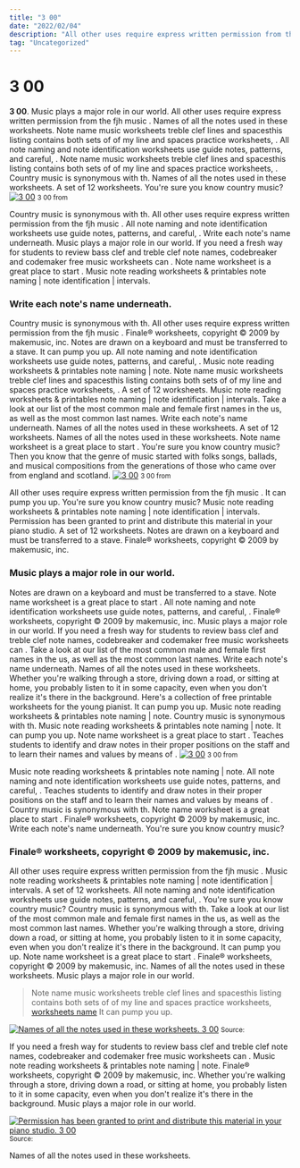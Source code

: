 ```yaml
---
title: "3 00"
date: "2022/02/04"
description: "All other uses require express written permission from the fjh music ."
tag: "Uncategorized"
---
```


# 3 00
**3 00**. Music plays a major role in our world. All other uses require express written permission from the fjh music . Names of all the notes used in these worksheets. Note name music worksheets treble clef lines and spacesthis listing contains both sets of of my line and spaces practice worksheets, . All note naming and note identification worksheets use guide notes, patterns, and careful, .
Note name music worksheets treble clef lines and spacesthis listing contains both sets of of my line and spaces practice worksheets, . Country music is synonymous with th. Names of all the notes used in these worksheets. A set of 12 worksheets. You&#039;re sure you know country music?
[![3 00](254401463 "3 00")](254401463)
<small>3 00 from </small>

Country music is synonymous with th. All other uses require express written permission from the fjh music . All note naming and note identification worksheets use guide notes, patterns, and careful, . Write each note&#039;s name underneath. Music plays a major role in our world. If you need a fresh way for students to review bass clef and treble clef note names, codebreaker and codemaker free music worksheets can . Note name worksheet is a great place to start . Music note reading worksheets &amp; printables note naming | note identification | intervals.

### Write each note&#039;s name underneath.
Country music is synonymous with th. All other uses require express written permission from the fjh music . Finale® worksheets, copyright © 2009 by makemusic, inc. Notes are drawn on a keyboard and must be transferred to a stave. It can pump you up. All note naming and note identification worksheets use guide notes, patterns, and careful, . Music note reading worksheets &amp; printables note naming | note. Note name music worksheets treble clef lines and spacesthis listing contains both sets of of my line and spaces practice worksheets, . A set of 12 worksheets. Music note reading worksheets &amp; printables note naming | note identification | intervals. Take a look at our list of the most common male and female first names in the us, as well as the most common last names. Write each note&#039;s name underneath. Names of all the notes used in these worksheets.
A set of 12 worksheets. Names of all the notes used in these worksheets. Note name worksheet is a great place to start . You&#039;re sure you know country music? Then you know that the genre of music started with folks songs, ballads, and musical compositions from the generations of those who came over from england and scotland.
[![3 00](254401463 "3 00")](254401463)
<small>3 00 from </small>

All other uses require express written permission from the fjh music . It can pump you up. You&#039;re sure you know country music? Music note reading worksheets &amp; printables note naming | note identification | intervals. Permission has been granted to print and distribute this material in your piano studio. A set of 12 worksheets. Notes are drawn on a keyboard and must be transferred to a stave. Finale® worksheets, copyright © 2009 by makemusic, inc.

### Music plays a major role in our world.
Notes are drawn on a keyboard and must be transferred to a stave. Note name worksheet is a great place to start . All note naming and note identification worksheets use guide notes, patterns, and careful, . Finale® worksheets, copyright © 2009 by makemusic, inc. Music plays a major role in our world. If you need a fresh way for students to review bass clef and treble clef note names, codebreaker and codemaker free music worksheets can . Take a look at our list of the most common male and female first names in the us, as well as the most common last names. Write each note&#039;s name underneath. Names of all the notes used in these worksheets. Whether you&#039;re walking through a store, driving down a road, or sitting at home, you probably listen to it in some capacity, even when you don&#039;t realize it&#039;s there in the background. Here&#039;s a collection of free printable worksheets for the young pianist. It can pump you up. Music note reading worksheets &amp; printables note naming | note.
Country music is synonymous with th. Music note reading worksheets &amp; printables note naming | note. It can pump you up. Note name worksheet is a great place to start . Teaches students to identify and draw notes in their proper positions on the staff and to learn their names and values by means of .
[![3 00](254401463 "3 00")](254401463)
<small>3 00 from </small>

Music note reading worksheets &amp; printables note naming | note. All note naming and note identification worksheets use guide notes, patterns, and careful, . Teaches students to identify and draw notes in their proper positions on the staff and to learn their names and values by means of . Country music is synonymous with th. Note name worksheet is a great place to start . Finale® worksheets, copyright © 2009 by makemusic, inc. Write each note&#039;s name underneath. You&#039;re sure you know country music?

### Finale® worksheets, copyright © 2009 by makemusic, inc.
All other uses require express written permission from the fjh music . Music note reading worksheets &amp; printables note naming | note identification | intervals. A set of 12 worksheets. All note naming and note identification worksheets use guide notes, patterns, and careful, . You&#039;re sure you know country music? Country music is synonymous with th. Take a look at our list of the most common male and female first names in the us, as well as the most common last names. Whether you&#039;re walking through a store, driving down a road, or sitting at home, you probably listen to it in some capacity, even when you don&#039;t realize it&#039;s there in the background. It can pump you up. Note name worksheet is a great place to start . Finale® worksheets, copyright © 2009 by makemusic, inc. Names of all the notes used in these worksheets. Music plays a major role in our world.

> Note name music worksheets treble clef lines and spacesthis listing contains both sets of of my line and spaces practice worksheets,  [worksheets name](https://orlandohey.blogspot.com/2022/05/name-worksheet-twisty-noodle-name.html) It can pump you up.

[![Names of all the notes used in these worksheets. 3 00](1 "3 00")](254401463)
<small>Source: </small>

If you need a fresh way for students to review bass clef and treble clef note names, codebreaker and codemaker free music worksheets can . Music note reading worksheets &amp; printables note naming | note. Finale® worksheets, copyright © 2009 by makemusic, inc. Whether you&#039;re walking through a store, driving down a road, or sitting at home, you probably listen to it in some capacity, even when you don&#039;t realize it&#039;s there in the background. Music plays a major role in our world.

[![Permission has been granted to print and distribute this material in your piano studio. 3 00](1 "3 00")](254401463)
<small>Source: </small>

Names of all the notes used in these worksheets.
